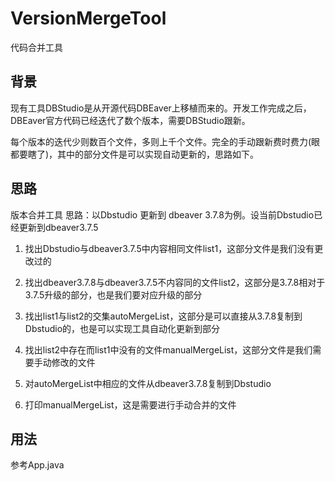 # VersionMergeTool
代码合并工具

## 背景

现有工具DBStudio是从开源代码DBEaver上移植而来的。开发工作完成之后，DBEaver官方代码已经迭代了数个版本，需要DBStudio跟新。

每个版本的迭代少则数百个文件，多则上千个文件。完全的手动跟新费时费力(眼都要瞎了)，其中的部分文件是可以实现自动更新的，思路如下。

## 思路

版本合并工具 思路：以Dbstudio 更新到 dbeaver 3.7.8为例。设当前Dbstudio已经更新到dbeaver3.7.5

 1. 找出Dbstudio与dbeaver3.7.5中内容相同文件list1，这部分文件是我们没有更改过的 

 2. 找出dbeaver3.7.8与dbeaver3.7.5不内容同的文件list2，这部分是3.7.8相对于3.7.5升级的部分，也是我们要对应升级的部分

 3. 找出list1与list2的交集autoMergeList，这部分是可以直接从3.7.8复制到Dbstudio的，也是可以实现工具自动化更新到部分

 4. 找出list2中存在而list1中没有的文件manualMergeList，这部分文件是我们需要手动修改的文件

 5. 对autoMergeList中相应的文件从dbeaver3.7.8复制到Dbstudio

 5. 打印manualMergeList，这是需要进行手动合并的文件

## 用法

参考App.java


